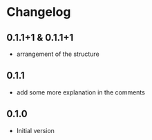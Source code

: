 # Changelog

## 0.1.1+1 & 0.1.1+1 

- arrangement of the structure

## 0.1.1

- add some more explanation in the comments

## 0.1.0

- Initial version
